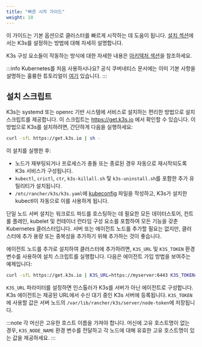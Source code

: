 ```yaml
---
title: "빠른 시작 가이드"
weight: 10
---
```


이 가이드는 기본 옵션으로 클러스터를 빠르게 시작하는 데 도움이 됩니다. [설치 섹션](../installation/installation.md)에서는 K3s를 설정하는 방법에 대해 자세히 설명합니다.

K3s 구성 요소들이 작동하는 방식에 대한 자세한 내용은 [아키텍처 섹션](../architecture/architecture.md)을 참조하세요.

:::info
Kubernetes를 처음 사용하시나요?
공식 쿠버네티스 문서에는 이미 기본 사항을 설명하는 훌륭한 튜토리얼이 [여기](https://kubernetes.io/ko/docs/tutorials/kubernetes-basics/) 있습니다.
:::

## 설치 스크립트

K3s는 systemd 또는 openrc 기반 시스템에 서비스로 설치하는 편리한 방법으로 설치 스크립트를 제공합니다. 이 스크립트는 https://get.k3s.io 에서 확인할 수 있습니다. 이 방법으로 K3s를 설치하려면, 간단하게 다음을 실행하세요:

```bash
curl -sfL https://get.k3s.io | sh -
```

이 설치를 실행한 후:

- 노드가 재부팅되거나 프로세스가 충돌 또는 종료된 경우 자동으로 재시작되도록 K3s 서비스가 구성됩니다.
- `kubectl`, `crictl`, `ctr`, `k3s-killall.sh` 및 `k3s-uninstall.sh`를 포함한 추가 유틸리티가 설치됩니다.
- `/etc/rancher/k3s/k3s.yaml`에 [kubeconfig](https://kubernetes.io/ko/docs/concepts/configuration/organize-cluster-access-kubeconfig/) 파일을 작성하고, K3s가 설치한 kubectl이 자동으로 이를 사용하게 됩니다.

단일 노드 서버 설치는 워크로드 파드를 호스팅하는 데 필요한 모든 데이터스토어, 컨트롤 플레인, kubelet 및 컨테이너 런타임 구성 요소를 포함하여 모든 기능을 갖춘 Kubernetes 클러스터입니다. 서버 또는 에이전트 노드를 추가할 필요는 없지만, 클러스터에 추가 용량 또는 중복성을 추가하기 위해 추가하는 것이 좋습니다.

에이전트 노드를 추가로 설치하여 클러스터에 추가하려면, `K3S_URL` 및 `K3S_TOKEN` 환경 변수를 사용하여 설치 스크립트를 실행합니다. 다음은 에이전트 가입 방법을 보여주는 예제입니다:

```bash
curl -sfL https://get.k3s.io | K3S_URL=https://myserver:6443 K3S_TOKEN=mynodetoken sh -
```

`K3S_URL` 파라미터를 설정하면 인스톨러가 K3s를 서버가 아닌 에이전트로 구성합니다. K3s 에이전트는 제공된 URL에서 수신 대기 중인 K3s 서버에 등록됩니다. `K3S_TOKEN`에 사용할 값은 서버 노드의 `/var/lib/rancher/k3s/server/node-token`에 저장됩니다.

:::note
각 머신은 고유한 호스트 이름을 가져야 합니다. 머신에 고유 호스트명이 없는 경우, `K3S_NODE_NAME` 환경 변수를 전달하고 각 노드에 대해 유효한 고유 호스트명이 있는 값을 제공하세요.
:::
